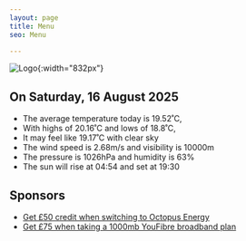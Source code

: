```yaml
---
layout: page
title: Menu
seo: Menu

---
```


![Logo](/images/logo.jpg){:width="832px"}

<!-- weather_marker starts -->
## On Saturday, 16 August 2025

- The average temperature today is 19.52˚C,
- With highs of 20.16˚C and lows of 18.8˚C,
- It may feel like 19.17˚C with clear sky
- The wind speed is 2.68m/s and visibility is 10000m
- The pressure is 1026hPa and humidity is 63%
- The sun will rise at 04:54 and set at 19:30

<!-- weather_marker ends -->

## Sponsors

- [Get £50 credit when switching to Octopus Energy](https://bit.ly/3oD1nnS)
- [Get £75 when taking a 1000mb YouFibre broadband plan](https://aklam.io/91zWhU?)
